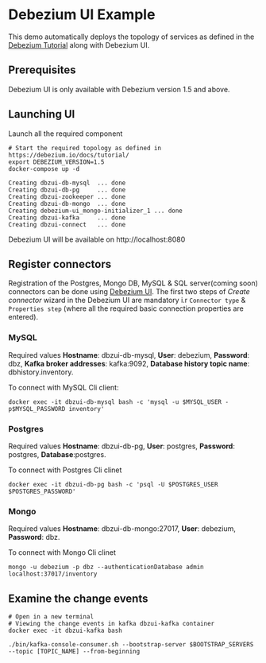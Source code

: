 # Debezium UI Example

This demo automatically deploys the topology of services as defined in the [Debezium Tutorial](https://debezium.io/docs/tutorial/) along with Debezium UI.


## Prerequisites

Debezium UI is only available with Debezium version 1.5 and above.


## Launching UI

Launch all the required component

```shell
# Start the required topology as defined in https://debezium.io/docs/tutorial/
export DEBEZIUM_VERSION=1.5
docker-compose up -d

Creating dbzui-db-mysql  ... done
Creating dbzui-db-pg     ... done
Creating dbzui-zookeeper ... done
Creating dbzui-db-mongo  ... done
Creating debezium-ui_mongo-initializer_1 ... done
Creating dbzui-kafka     ... done
Creating dbzui-connect   ... done

```


Debezium UI will be available on http://localhost:8080

## Register connectors

Registration of the Postgres, Mongo DB, MySQL & SQL server(coming soon) connectors can be done using [Debezium UI](http://localhost:8080). The first two steps of *Create connector* wizard in the Debezium UI are mandatory i.r `` Connector type `` & `` Properties step`` (where all the required basic connection properties are entered).  

### MySQL

Required values **Hostname**: dbzui-db-mysql, **User**: debezium, **Password**: dbz, **Kafka broker addresses**: kafka:9092, **Database history topic name**: dbhistory.inventory.


To connect with MySQL Cli client:
```shell
docker exec -it dbzui-db-mysql bash -c 'mysql -u $MYSQL_USER -p$MYSQL_PASSWORD inventory'

```

### Postgres

Required values **Hostname**: dbzui-db-pg, **User**: postgres, **Password**: postgres, **Database**:postgres.


To connect with Postgres Cli clinet 
```shell
docker exec -it dbzui-db-pg bash -c 'psql -U $POSTGRES_USER $POSTGRES_PASSWORD'

```

### Mongo

Required values **Hostname**: dbzui-db-mongo:27017, **User**: debezium, **Password**: dbz.


To connect with Mongo Cli clinet 
```shell
mongo -u debezium -p dbz --authenticationDatabase admin localhost:37017/inventory

```


## Examine the change events

```shell
# Open in a new terminal
# Viewing the change events in kafka dbzui-kafka container
docker exec -it dbzui-kafka bash

./bin/kafka-console-consumer.sh --bootstrap-server $BOOTSTRAP_SERVERS --topic [TOPIC_NAME] --from-beginning

```
